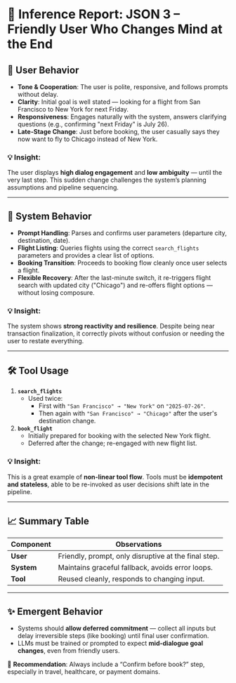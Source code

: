 
# 🧠 Inference Report: JSON 3 – Friendly User Who Changes Mind at the End

## 🧍 User Behavior

- **Tone & Cooperation**: The user is polite, responsive, and follows prompts without delay.
- **Clarity**: Initial goal is well stated — looking for a flight from San Francisco to New York for next Friday.
- **Responsiveness**: Engages naturally with the system, answers clarifying questions (e.g., confirming "next Friday" is July 26).
- **Late-Stage Change**: Just before booking, the user casually says they now want to fly to Chicago instead of New York.

### 💡 Insight:
The user displays **high dialog engagement** and **low ambiguity** — until the very last step. This sudden change challenges the system’s planning assumptions and pipeline sequencing.

---

## 🤖 System Behavior

- **Prompt Handling**: Parses and confirms user parameters (departure city, destination, date).
- **Flight Listing**: Queries flights using the correct `search_flights` parameters and provides a clear list of options.
- **Booking Transition**: Proceeds to booking flow cleanly once user selects a flight.
- **Flexible Recovery**: After the last-minute switch, it re-triggers flight search with updated city ("Chicago") and re-offers flight options — without losing composure.

### 💡 Insight:
The system shows **strong reactivity and resilience**. Despite being near transaction finalization, it correctly pivots without confusion or needing the user to restate everything.

---

## 🛠️ Tool Usage

1. **`search_flights`**
   - Used twice:
     - First with `"San Francisco" → "New York"` on `"2025-07-26"`.
     - Then again with `"San Francisco" → "Chicago"` after the user's destination change.
2. **`book_flight`**
   - Initially prepared for booking with the selected New York flight.
   - Deferred after the change; re-engaged with new flight list.

### 💡 Insight:
This is a great example of **non-linear tool flow**. Tools must be **idempotent and stateless**, able to be re-invoked as user decisions shift late in the pipeline.

---

## 📈 Summary Table

| Component | Observations |
|----------|--------------|
| **User** | Friendly, prompt, only disruptive at the final step. |
| **System** | Maintains graceful fallback, avoids error loops. |
| **Tool** | Reused cleanly, responds to changing input. |

---

## ✨ Emergent Behavior

- Systems should **allow deferred commitment** — collect all inputs but delay irreversible steps (like booking) until final user confirmation.
- LLMs must be trained or prompted to expect **mid-dialogue goal changes**, even from friendly users.

📌 **Recommendation**: Always include a “Confirm before book?” step, especially in travel, healthcare, or payment domains.


